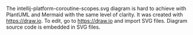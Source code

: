 The intellij-platform-coroutine-scopes.svg diagram is hard to achieve with PlantUML and Mermaid with the same level of clarity.
It was created with https://draw.io.
To edit, go to https://draw.io and import SVG files.
Diagram source code is embedded in SVG files.
